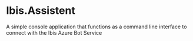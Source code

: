 # Ibis.Assistent
A simple console application that functions as a command line interface to connect with the Ibis Azure Bot Service 
